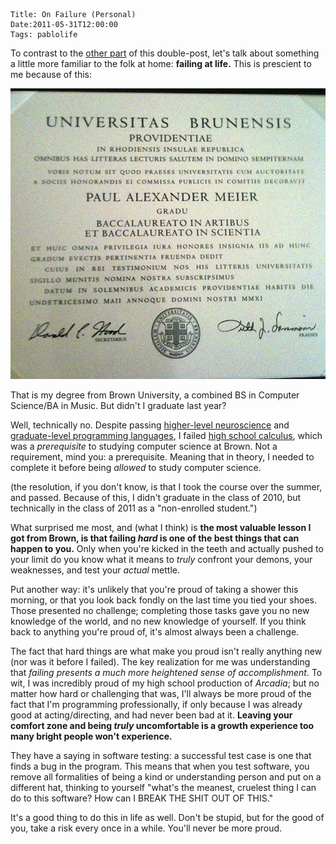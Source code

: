     Title: On Failure (Personal)
    Date:2011-05-31T12:00:00
    Tags: pablolife


To contrast to the [other part][1] of this double-post, let's talk about
something a little more familiar to the folk at home: **failing at life.** This
is prescient to me because of this:

<img src="/img/2011/05/degree.jpg" alt="My Brown degree." />

That is my degree from Brown University, a combined BS in Computer Science/BA in
Music. But didn't I graduate last year?

Well, technically no. Despite passing [higher-level neuroscience][3] and
[graduate-level programming languages][4], I failed [high school calculus][5],
which was a _prerequisite_ to studying computer science at Brown. Not a
requirement, mind you: a prerequisite. Meaning that in theory, I needed to
complete it before being _allowed_ to study computer science.

(the resolution, if you don't know, is that I took the course over the summer,
and passed. Because of this, I didn't graduate in the class of 2010, but
technically in the class of 2011 as a "non-enrolled student.")

What surprised me most, and (what I think) is **the most valuable lesson I got
from Brown, is that failing _hard_ is one of the best things that can happen to
you.** Only when you're kicked in the teeth and actually pushed to your limit do
you know what it means to _truly_ confront your demons, your weaknesses, and
test your _actual_ mettle.

Put another way: it's unlikely that you're proud of taking a shower this morning,
or that you look back fondly on the last time you tied your shoes. Those
presented no challenge; completing those tasks gave you no new knowledge of
the world, and no new knowledge of yourself. If you think back to anything
you're proud of, it's almost always been a challenge.

The fact that hard things are what make you proud isn't really anything new (nor
was it before I failed). The key realization for me was understanding that
_failing presents a much more heightened sense of accomplishment._ To wit, I was
incredibly proud of my high school production of _Arcadia_; but no matter how
hard or challenging that was, I'll always be more proud of the fact that I'm
programming professionally, if only because I was already good at
acting/directing, and had never been bad at it.  **Leaving your comfort zone and
being _truly_ uncomfortable is a growth experience too many bright people won't
experience.**

They have a saying in software testing: a successful test case is one that finds a
bug in the program. This means that when you test software, you remove all
formalities of being a kind or understanding person and put on a different hat,
thinking to yourself "what's the meanest, cruelest thing I can do to this
software? How can I BREAK THE SHIT OUT OF THIS."

It's a good thing to do this in life as well. Don't be stupid, but for the good
of you, take a risk every once in a while. You'll never be more proud.


   [1]: http://morepaul.com/2011/05/on-failure-computing.html
   [2]: http://www.morepaul.com/uploads/2011/05/degree.jpg
   [3]: https://wiki.brown.edu/confluence/display/Spring07BN0102S01/BN102+Principles+of+Neurobiology
   [4]: http://cs.brown.edu/courses/cs273/2009/
   [5]: http://www.math.brown.edu/~banchoff/CalcPlacement.htm#CalcCourseDescriptions
